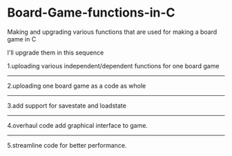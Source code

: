 # Board-Game-functions-in-C
Making and upgrading various functions that are used for making a board game in C

I'll upgrade them in this sequence

1.uploading various independent/dependent functions for one board game
***
2.uploading one board game as a code as whole
***
3.add support for savestate and loadstate
***
4.overhaul code add graphical interface to game.
***
5.streamline code for better performance.
